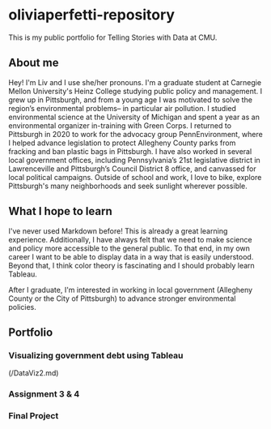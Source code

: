 # oliviaperfetti-repository
This is my public portfolio for Telling Stories with Data at CMU.

## About me
Hey! I'm Liv and I use she/her pronouns. I'm a graduate student at Carnegie Mellon University's Heinz College studying public policy and management. I grew up in Pittsburgh, and from a young age I was motivated to solve the region’s environmental problems– in particular air pollution. I studied environmental science at the University of Michigan and spent a year as an environmental organizer in-training with Green Corps. I returned to Pittsburgh in 2020 to work for the advocacy group PennEnvironment, where I helped advance legislation to protect Allegheny County parks from fracking and ban plastic bags in Pittsburgh. I have also worked in several local government offices, including Pennsylvania’s 21st legislative district in Lawrenceville and Pittsburgh’s Council District 8 office, and canvassed for local political campaigns. Outside of school and work, I love to bike, explore Pittsburgh's many neighborhoods and seek sunlight wherever possible.

## What I hope to learn
I've never used Markdown before! This is already a great learning experience. Additionally, I have always felt that we need to make science and policy more accessible to the general public. To that end, in my own career I want to be able to display data in a way that is easily understood. Beyond that, I think color theory is fascinating and I should probably learn Tableau.

After I graduate, I'm interested in working in local government (Allegheny County or the City of Pittsburgh) to advance stronger environmental policies.

## Portfolio

### Visualizing government debt using Tableau
(/DataViz2.md)

### Assignment 3 & 4

### Final Project
